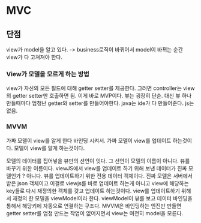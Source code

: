 # MVC

## 단점

view가 model을 알고 있다. -> business로직이 바뀌어서 model이 바뀌는 순간 view가 다 고쳐져야 한다.

### View가 모델을 모르게 하는 방법

view가 자신의 모든 필드에 대해 getter setter를 제공한다. 그러면 controller는 view의 getter setter만 호출하면 됨.
이게 바로 MVP이다. 뷰는 굉장히 단순.  대신 뷰 하나 만들때마다 엄청난 getter와 setter를 만들어야한다.
java는 ide가 다 만들어준다. js는 없음.

### MVVM

가짜 모델이 view를 알게 한다 바인딩 시켜서. 가짜 모델이 view를 업데이트 하는것이다. 모델이 view를 알게 하는것이다.

모델의 데이터를 집어넣을 뷰만의 선언이 잇다. 그 선언이 모델의 이름이 아니다. 뷰를 바꾸기 위한 이름이다. viewJS에서 view를 업데이트
하기 위해 보낸 데이터가 진짜 모델인가 ? 아니다. 뷰를 업데이트하기 위한 전용 데이터 객체이다. 진짜 모델은 서버에서 받은 json 객체이고
이걸로 viewjs를 바로 업데이트 하는게 아니고 view에 해당하는 key들로 다시 재정의한 객체를 갖고 업데이트 하는것이다. view를 업데이트하기 위해서 재정의 한 모델을 viewModel이라 한다. viewModel이 뷰를 보고 데이터 바인딩을 통해서 해당키에 자동으로 연결하는 구조다.
MVVM은 바인딩하는 엔진만 만들면 getter setter를 엄청 만드는 작업이 없어지면서 view는 여전히 model을 모른다.
